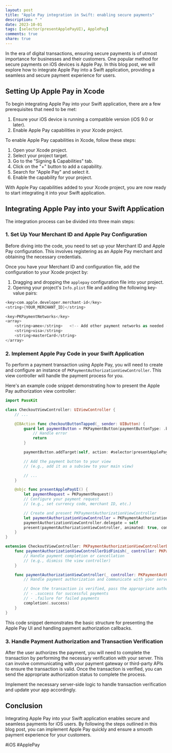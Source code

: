 ```yaml
---
layout: post
title: "Apple Pay integration in Swift: enabling secure payments"
description: " "
date: 2023-10-01
tags: [selector(presentApplePayUI), ApplePay]
comments: true
share: true
---
```


In the era of digital transactions, ensuring secure payments is of utmost importance for businesses and their customers. One popular method for secure payments on iOS devices is Apple Pay. In this blog post, we will explore how to integrate Apple Pay into a Swift application, providing a seamless and secure payment experience for users.

## Setting Up Apple Pay in Xcode

To begin integrating Apple Pay into your Swift application, there are a few prerequisites that need to be met:

1. Ensure your iOS device is running a compatible version (iOS 9.0 or later).
2. Enable Apple Pay capabilities in your Xcode project.

To enable Apple Pay capabilities in Xcode, follow these steps:

1. Open your Xcode project.
2. Select your project target.
3. Go to the "Signing & Capabilities" tab.
4. Click on the "+" button to add a capability.
5. Search for "Apple Pay" and select it.
6. Enable the capability for your project.

With Apple Pay capabilities added to your Xcode project, you are now ready to start integrating it into your Swift application.

## Integrating Apple Pay into your Swift Application

The integration process can be divided into three main steps:

### 1. Set Up Your Merchant ID and Apple Pay Configuration

Before diving into the code, you need to set up your Merchant ID and Apple Pay configuration. This involves registering as an Apple Pay merchant and obtaining the necessary credentials.

Once you have your Merchant ID and configuration file, add the configuration to your Xcode project by:

1. Dragging and dropping the `applepay` configuration file into your project.
2. Opening your project's `Info.plist` file and adding the following key-value pairs:

```swift
<key>com.apple.developer.merchant-id</key>
<string>{YOUR_MERCHANT_ID}</string>

<key>PKPaymentNetworks</key>
<array>
    <string>amex</string>   <!-- Add other payment networks as needed -->
    <string>visa</string>
    <string>masterCard</string>
</array>
```

### 2. Implement Apple Pay Code in your Swift Application

To perform a payment transaction using Apple Pay, you will need to create and configure an instance of `PKPaymentAuthorizationViewController`. This view controller will handle the payment process for you.

Here's an example code snippet demonstrating how to present the Apple Pay authorization view controller:

```swift
import PassKit

class CheckoutViewController: UIViewController {
    // ...

    @IBAction func checkoutButtonTapped(_ sender: UIButton) {
        guard let paymentButton = PKPaymentButton(paymentButtonType: .buy, paymentButtonStyle: .black) else {
            // Handle error
            return
        }

        paymentButton.addTarget(self, action: #selector(presentApplePayUI), for: .touchUpInside)

        // Add the payment button to your view
        // (e.g., add it as a subview to your main view)

        // ...
    }

    @objc func presentApplePayUI() {
        let paymentRequest = PKPaymentRequest()
        // Configure your payment request
        // (e.g., set currency code, merchant ID, etc.)

        // Create and present PKPaymentAuthorizationViewController
        let paymentAuthorizationViewController = PKPaymentAuthorizationViewController(paymentRequest: paymentRequest)
        paymentAuthorizationViewController.delegate = self
        present(paymentAuthorizationViewController, animated: true, completion: nil)
    }
}

extension CheckoutViewController: PKPaymentAuthorizationViewControllerDelegate {
    func paymentAuthorizationViewControllerDidFinish(_ controller: PKPaymentAuthorizationViewController) {
        // Handle payment completion or cancellation
        // (e.g., dismiss the view controller)
    }

    func paymentAuthorizationViewController(_ controller: PKPaymentAuthorizationViewController, didAuthorizePayment payment: PKPayment, completion: @escaping (PKPaymentAuthorizationStatus) -> Void) {
        // Handle payment authorization and communicate with your server for transaction verification

        // Once the transaction is verified, pass the appropriate authorization status:
        // - .success for successful payments
        // - .failure for failed payments
        completion(.success)
    }
}
```

This code snippet demonstrates the basic structure for presenting the Apple Pay UI and handling payment authorization callbacks.

### 3. Handle Payment Authorization and Transaction Verification

After the user authorizes the payment, you will need to complete the transaction by performing the necessary verification with your server. This can involve communicating with your payment gateway or third-party APIs to ensure the transaction is valid. Once the transaction is verified, you can send the appropriate authorization status to complete the process.

Implement the necessary server-side logic to handle transaction verification and update your app accordingly.

## Conclusion

Integrating Apple Pay into your Swift application enables secure and seamless payments for iOS users. By following the steps outlined in this blog post, you can implement Apple Pay quickly and ensure a smooth payment experience for your customers.

#iOS #ApplePay